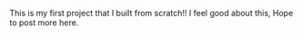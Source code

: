 This is my first project that I built from scratch!!
I feel good about this, Hope to post more here.
